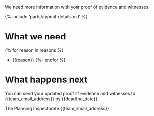 We need more information with your proof of evidence and witnesses.

{% include 'parts/appeal-details.md' %}

# What we need
{% for reason in reasons %}
- {{reason}}
{%- endfor %}

# What happens next

You can send your updated proof of evidence and witnesses to {{team_email_address}} by {{deadline_date}}.

The Planning Inspectorate
{{team_email_address}}


